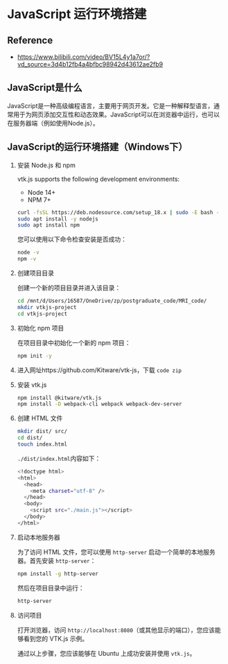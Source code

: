 # JavaScript 运行环境搭建

## Reference

- https://www.bilibili.com/video/BV15L4y1a7or/?vd_source=3d4b12fb4a4bfbc98942d43612ae2fb9

## JavaScript是什么

JavaScript是一种高级编程语言，主要用于网页开发。它是一种解释型语言，通常用于为网页添加交互性和动态效果。JavaScript可以在浏览器中运行，也可以在服务器端（例如使用Node.js）。

## JavaScript的运行环境搭建（Windows下）

1. 安装 Node.js 和 npm


    vtk.js supports the following development environments:

    - Node 14+
    - NPM 7+

    

    

    ```bash
    curl -fsSL https://deb.nodesource.com/setup_18.x | sudo -E bash -
    sudo apt install -y nodejs
    sudo apt install npm
    ```

    您可以使用以下命令检查安装是否成功：

    ```bash
    node -v
    npm -v
    ```

2. 创建项目目录

    创建一个新的项目目录并进入该目录：

    ```bash
    cd /mnt/d/Users/16587/OneDrive/zp/postgraduate_code/MRI_code/
    mkdir vtkjs-project
    cd vtkjs-project
    ```

3. 初始化 npm 项目

    在项目目录中初始化一个新的 npm 项目：

    ```bash
    npm init -y
    ```

4. 进入网址https://github.com/Kitware/vtk-js，下载 `code zip`

5. 安装 vtk.js

    ```bash
    npm install @kitware/vtk.js
    npm install -D webpack-cli webpack webpack-dev-server
    ```

6. 创建 HTML 文件

    ```bash
    mkdir dist/ src/
    cd dist/
    touch index.html
    ```

    `./dist/index.html`内容如下：

    ```bash
    <!doctype html>
    <html>
      <head>
        <meta charset="utf-8" />
      </head>
      <body>
        <script src="./main.js"></script>
      </body>
    </html>
    ```

6. 启动本地服务器

    为了访问 HTML 文件，您可以使用 `http-server` 启动一个简单的本地服务器。首先安装 `http-server`：

    ```bash
    npm install -g http-server
    ```

    然后在项目目录中运行：

    ```bash
    http-server
    ```

7. 访问项目

    打开浏览器，访问 `http://localhost:8080`（或其他显示的端口），您应该能够看到您的 VTK.js 示例。

    通过以上步骤，您应该能够在 Ubuntu 上成功安装并使用 `vtk.js`。

